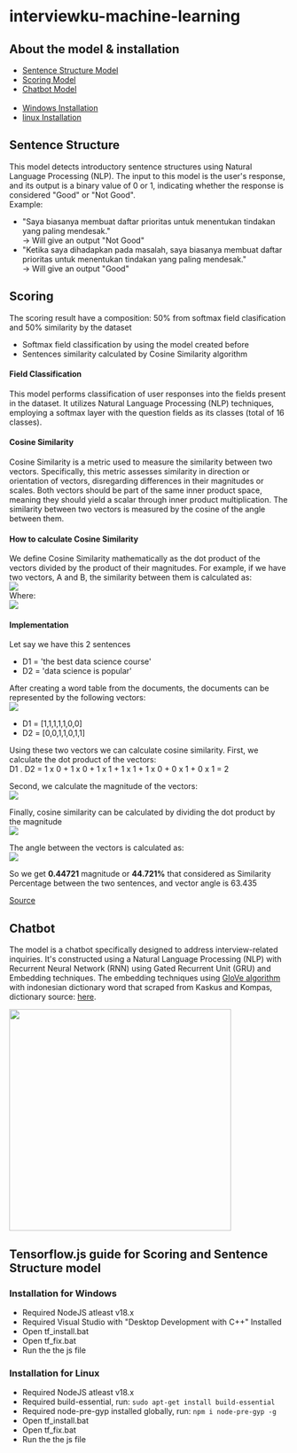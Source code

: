 # interviewku-machine-learning

## About the model & installation

- [Sentence Structure Model](#sentence-structure)
- [Scoring Model](#scoring)
- [Chatbot Model](#chatbot)<br><br>
- [Windows Installation](#installation-for-windows)
- [linux Installation](#installation-for-linux)


## Sentence Structure
This model detects introductory sentence structures using Natural Language Processing (NLP). The input to this model is the user's response, and its output is a binary value of 0 or 1, indicating whether the response is considered "Good" or "Not Good".
<br>Example:
- "Saya biasanya membuat daftar prioritas untuk menentukan tindakan yang paling mendesak."<br>
-> Will give an output "Not Good"
- "Ketika saya dihadapkan pada masalah, saya biasanya membuat daftar prioritas untuk menentukan tindakan yang paling mendesak."<br>
-> Will give an output "Good"

## Scoring
The scoring result have a composition: 50% from softmax field clasification and 50% similarity by the dataset
- Softmax field classification by using the model created before
- Sentences similarity calculated by Cosine Similarity algorithm

#### Field Classification
This model performs classification of user responses into the fields present in the dataset. It utilizes Natural Language Processing (NLP) techniques, employing a softmax layer with the question fields as its classes (total of 16 classes).

#### Cosine Similarity
Cosine Similarity is a metric used to measure the similarity between two vectors. Specifically, this metric assesses similarity in direction or orientation of vectors, disregarding differences in their magnitudes or scales. Both vectors should be part of the same inner product space, meaning they should yield a scalar through inner product multiplication. The similarity between two vectors is measured by the cosine of the angle between them.

#### How to calculate Cosine Similarity
We define Cosine Similarity mathematically as the dot product of the vectors divided by the product of their magnitudes. For example, if we have two vectors, A and B, the similarity between them is calculated as:<br>
<img src="https://i.imgur.com/4vape0e.png" />
<br>Where:<br>
<img src="https://i.imgur.com/Y0Zp4KX.png" />

#### Implementation</h4>

Let say we have this 2 sentences
- D1 = 'the best data science course'
- D2 = 'data science is popular'

After creating a word table from the documents, the documents can be represented by the following vectors:<br>
<img src="https://i.imgur.com/VdgTsdA.png" />
    
- D1 = [1,1,1,1,1,0,0]
- D2 = [0,0,1,1,0,1,1]

Using these two vectors we can calculate cosine similarity. First, we calculate the dot product of the vectors:
<br>D1 . D2 = 1 x 0 + 1 x 0 + 1 x 1 + 1 x 1 + 1 x 0 + 0 x 1 + 0 x 1 = 2

Second, we calculate the magnitude of the vectors:<br>
<img src="https://i.imgur.com/Sp6MeY4.png" />

Finally, cosine similarity can be calculated by dividing the dot product by the magnitude<br>
<img src="https://i.imgur.com/ERPGdPg.png" />

The angle between the vectors is calculated as:<br>
<img src="https://i.imgur.com/e1Hn0Un.png" />
   
<p>So we get <b>0.44721</b> magnitude or <b>44.721%</b> that considered as Similarity Percentage between the two sentences, and vector angle is 63.435</p>

[Source](https://www.learndatasci.com/glossary/cosine-similarity/)

## Chatbot
The model is a chatbot specifically designed to address interview-related inquiries. It's constructed using a Natural Language Processing (NLP) with Recurrent Neural Network (RNN) using Gated Recurrent Unit (GRU) and Embedding techniques.
The embedding techniques using [GloVe algorithm](https://nlp.stanford.edu/projects/glove/) with indonesian dictionary word that scraped from Kaskus and Kompas, dictionary source: [here](https://github.com/ardwort/freq-dist-id).

<img src="https://imgur.com/Dneivz6.png" width='400px' />

## Tensorflow.js guide for Scoring and Sentence Structure model
### Installation for Windows
- Required NodeJS atleast v18.x
- Required Visual Studio with "Desktop Development with C++" Installed
- Open tf_install.bat
- Open tf_fix.bat
- Run the the js file

### Installation for Linux
- Required NodeJS atleast v18.x
- Required build-essential, run: `sudo apt-get install build-essential`
- Required node-pre-gyp installed globally, run: `npm i node-pre-gyp -g`
- Open tf_install.bat
- Open tf_fix.bat
- Run the the js file
